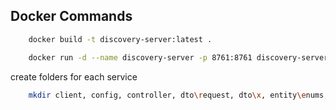 ## Docker Commands

```bash
    docker build -t discovery-server:latest .
```

```bash
    docker run -d --name discovery-server -p 8761:8761 discovery-server:latest

```

create folders for each service

```bash
    mkdir client, config, controller, dto\request, dto\x, entity\enums, entity\x, exception, filter, repository, service, utils
```